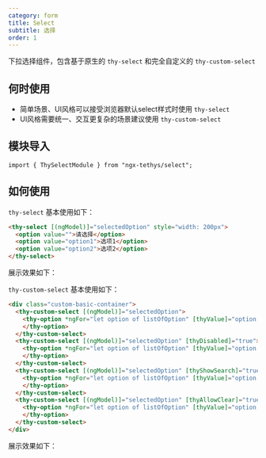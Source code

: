 ```yaml
---
category: form
title: Select
subtitle: 选择
order: 1
---
```


<alert>下拉选择组件，包含基于原生的 `thy-select` 和完全自定义的 `thy-custom-select` </alert>

## 何时使用
- 简单场景、UI风格可以接受浏览器默认select样式时使用 `thy-select`
- UI风格需要统一、交互更复杂的场景建议使用 `thy-custom-select`

## 模块导入
```
import { ThySelectModule } from "ngx-tethys/select";
```

## 如何使用
`thy-select` 基本使用如下：

```html
<thy-select [(ngModel)]="selectedOption" style="width: 200px">
  <option value="">请选择</option>
  <option value="option1">选项1</option>
  <option value="option2">选项2</option>
</thy-select>
```

展示效果如下：
<example name="thy-select-basic-example" /> 


`thy-custom-select` 基本使用如下：

```html
<div class="custom-basic-container">
  <thy-custom-select [(ngModel)]="selectedOption">
    <thy-option *ngFor="let option of listOfOption" [thyValue]="option.value" [thyLabelText]="option.label">
    </thy-option>
  </thy-custom-select>
  <thy-custom-select [(ngModel)]="selectedOption" [thyDisabled]="true">
    <thy-option *ngFor="let option of listOfOption" [thyValue]="option.value" [thyLabelText]="option.label">
    </thy-option>
  </thy-custom-select>
  <thy-custom-select [(ngModel)]="selectedOption" [thyShowSearch]="true">
    <thy-option *ngFor="let option of listOfOption" [thyValue]="option.value" [thyLabelText]="option.label">
    </thy-option>
  </thy-custom-select>
  <thy-custom-select [(ngModel)]="selectedOption" [thyAllowClear]="true">
    <thy-option *ngFor="let option of listOfOption" [thyValue]="option.value" [thyLabelText]="option.label">
    </thy-option>
  </thy-custom-select>
</div>
```


展示效果如下：
<example name="thy-select-custom-basic-example" />

